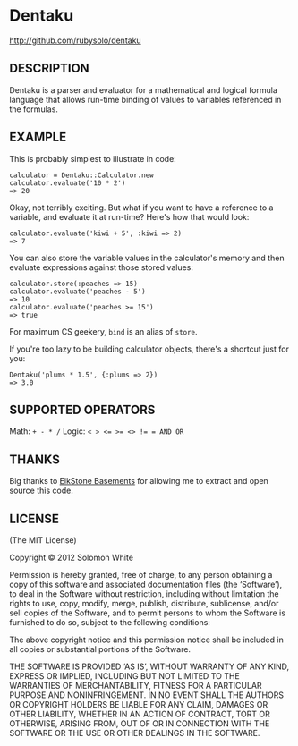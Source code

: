 Dentaku
=======

http://github.com/rubysolo/dentaku

DESCRIPTION
-----------

Dentaku is a parser and evaluator for a mathematical and logical formula
language that allows run-time binding of values to variables referenced in the
formulas.

EXAMPLE
-------

This is probably simplest to illustrate in code:

    calculator = Dentaku::Calculator.new
    calculator.evaluate('10 * 2')
    => 20

Okay, not terribly exciting.  But what if you want to have a reference to a
variable, and evaluate it at run-time?  Here's how that would look:

    calculator.evaluate('kiwi + 5', :kiwi => 2)
    => 7

You can also store the variable values in the calculator's memory and then
evaluate expressions against those stored values:

    calculator.store(:peaches => 15)
    calculator.evaluate('peaches - 5')
    => 10
    calculator.evaluate('peaches >= 15')
    => true

For maximum CS geekery, `bind` is an alias of `store`.

If you're too lazy to be building calculator objects, there's a shortcut just
for you:

    Dentaku('plums * 1.5', {:plums => 2})
    => 3.0


SUPPORTED OPERATORS
-------------------

Math: `+ - * /`
Logic: `< > <= >= <> != = AND OR`

THANKS
------

Big thanks to [ElkStone Basements](http://www.elkstonebasements.com/) for
allowing me to extract and open source this code.

LICENSE
-------

(The MIT License)

Copyright © 2012 Solomon White

Permission is hereby granted, free of charge, to any person obtaining a copy of
this software and associated documentation files (the ‘Software’), to deal in
the Software without restriction, including without limitation the rights to
use, copy, modify, merge, publish, distribute, sublicense, and/or sell copies of
the Software, and to permit persons to whom the Software is furnished to do so,
subject to the following conditions:

The above copyright notice and this permission notice shall be included in all
copies or substantial portions of the Software.

THE SOFTWARE IS PROVIDED ‘AS IS’, WITHOUT WARRANTY OF ANY KIND, EXPRESS OR
IMPLIED, INCLUDING BUT NOT LIMITED TO THE WARRANTIES OF MERCHANTABILITY, FITNESS
FOR A PARTICULAR PURPOSE AND NONINFRINGEMENT. IN NO EVENT SHALL THE AUTHORS OR
COPYRIGHT HOLDERS BE LIABLE FOR ANY CLAIM, DAMAGES OR OTHER LIABILITY, WHETHER
IN AN ACTION OF CONTRACT, TORT OR OTHERWISE, ARISING FROM, OUT OF OR IN
CONNECTION WITH THE SOFTWARE OR THE USE OR OTHER DEALINGS IN THE SOFTWARE.

